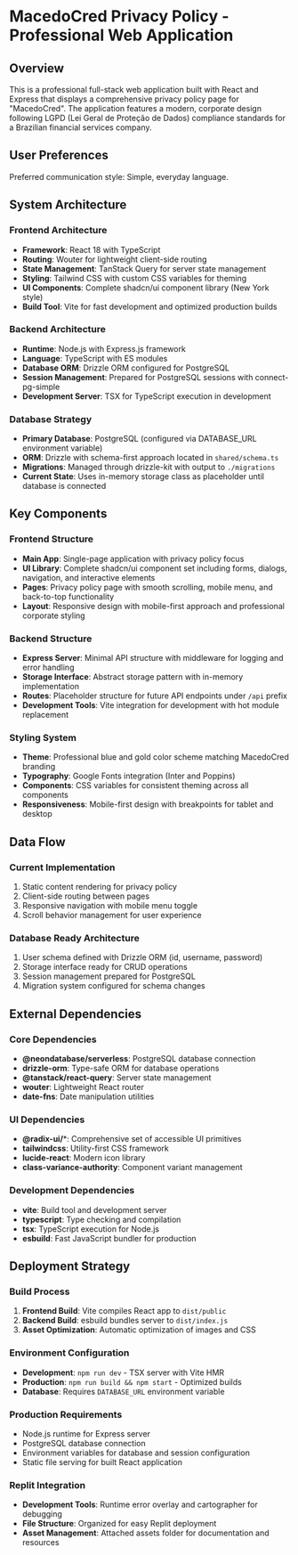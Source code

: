 # MacedoCred Privacy Policy - Professional Web Application

## Overview

This is a professional full-stack web application built with React and Express that displays a comprehensive privacy policy page for "MacedoCred". The application features a modern, corporate design following LGPD (Lei Geral de Proteção de Dados) compliance standards for a Brazilian financial services company.

## User Preferences

Preferred communication style: Simple, everyday language.

## System Architecture

### Frontend Architecture
- **Framework**: React 18 with TypeScript
- **Routing**: Wouter for lightweight client-side routing
- **State Management**: TanStack Query for server state management
- **Styling**: Tailwind CSS with custom CSS variables for theming
- **UI Components**: Complete shadcn/ui component library (New York style)
- **Build Tool**: Vite for fast development and optimized production builds

### Backend Architecture  
- **Runtime**: Node.js with Express.js framework
- **Language**: TypeScript with ES modules
- **Database ORM**: Drizzle ORM configured for PostgreSQL
- **Session Management**: Prepared for PostgreSQL sessions with connect-pg-simple
- **Development Server**: TSX for TypeScript execution in development

### Database Strategy
- **Primary Database**: PostgreSQL (configured via DATABASE_URL environment variable)
- **ORM**: Drizzle with schema-first approach located in `shared/schema.ts`
- **Migrations**: Managed through drizzle-kit with output to `./migrations`
- **Current State**: Uses in-memory storage class as placeholder until database is connected

## Key Components

### Frontend Structure
- **Main App**: Single-page application with privacy policy focus
- **UI Library**: Complete shadcn/ui component set including forms, dialogs, navigation, and interactive elements
- **Pages**: Privacy policy page with smooth scrolling, mobile menu, and back-to-top functionality
- **Layout**: Responsive design with mobile-first approach and professional corporate styling

### Backend Structure
- **Express Server**: Minimal API structure with middleware for logging and error handling
- **Storage Interface**: Abstract storage pattern with in-memory implementation
- **Routes**: Placeholder structure for future API endpoints under `/api` prefix
- **Development Tools**: Vite integration for development with hot module replacement

### Styling System
- **Theme**: Professional blue and gold color scheme matching MacedoCred branding
- **Typography**: Google Fonts integration (Inter and Poppins)
- **Components**: CSS variables for consistent theming across all components
- **Responsiveness**: Mobile-first design with breakpoints for tablet and desktop

## Data Flow

### Current Implementation
1. Static content rendering for privacy policy
2. Client-side routing between pages
3. Responsive navigation with mobile menu toggle
4. Scroll behavior management for user experience

### Database Ready Architecture
1. User schema defined with Drizzle ORM (id, username, password)
2. Storage interface ready for CRUD operations
3. Session management prepared for PostgreSQL
4. Migration system configured for schema changes

## External Dependencies

### Core Dependencies
- **@neondatabase/serverless**: PostgreSQL database connection
- **drizzle-orm**: Type-safe ORM for database operations  
- **@tanstack/react-query**: Server state management
- **wouter**: Lightweight React router
- **date-fns**: Date manipulation utilities

### UI Dependencies
- **@radix-ui/***: Comprehensive set of accessible UI primitives
- **tailwindcss**: Utility-first CSS framework
- **lucide-react**: Modern icon library
- **class-variance-authority**: Component variant management

### Development Dependencies
- **vite**: Build tool and development server
- **typescript**: Type checking and compilation
- **tsx**: TypeScript execution for Node.js
- **esbuild**: Fast JavaScript bundler for production

## Deployment Strategy

### Build Process
1. **Frontend Build**: Vite compiles React app to `dist/public`
2. **Backend Build**: esbuild bundles server to `dist/index.js`
3. **Asset Optimization**: Automatic optimization of images and CSS

### Environment Configuration
- **Development**: `npm run dev` - TSX server with Vite HMR
- **Production**: `npm run build && npm start` - Optimized builds
- **Database**: Requires `DATABASE_URL` environment variable

### Production Requirements
- Node.js runtime for Express server
- PostgreSQL database connection
- Environment variables for database and session configuration
- Static file serving for built React application

### Replit Integration
- **Development Tools**: Runtime error overlay and cartographer for debugging
- **File Structure**: Organized for easy Replit deployment
- **Asset Management**: Attached assets folder for documentation and resources
